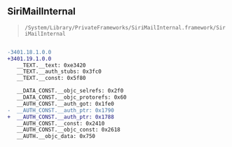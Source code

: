 ## SiriMailInternal

> `/System/Library/PrivateFrameworks/SiriMailInternal.framework/SiriMailInternal`

```diff

-3401.18.1.0.0
+3401.19.1.0.0
   __TEXT.__text: 0xe3420
   __TEXT.__auth_stubs: 0x3fc0
   __TEXT.__const: 0x5f80

   __DATA_CONST.__objc_selrefs: 0x2f0
   __DATA_CONST.__objc_protorefs: 0x60
   __AUTH_CONST.__auth_got: 0x1fe0
-  __AUTH_CONST.__auth_ptr: 0x1790
+  __AUTH_CONST.__auth_ptr: 0x1788
   __AUTH_CONST.__const: 0x2410
   __AUTH_CONST.__objc_const: 0x2618
   __AUTH.__objc_data: 0x750

```
